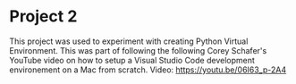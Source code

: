 # Project 2

This project was used to experiment with creating Python Virtual Environment.
This was part of following the following Corey Schafer's YouTube video on how to setup a Visual Studio Code development environement on a Mac from scratch.
Video: https://youtu.be/06I63_p-2A4

